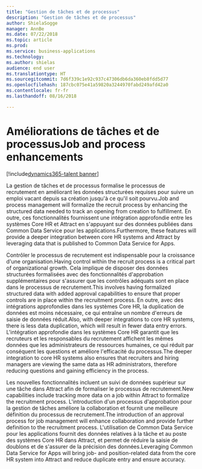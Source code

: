 ```yaml
---
title: "Gestion de tâches et de processus"
description: "Gestion de tâches et de processus"
author: ShielaSogge
manager: AnnBe
ms.date: 07/22/2018
ms.topic: article
ms.prod: 
ms.service: business-applications
ms.technology: 
ms.author: shielas
audience: end user
ms.translationtype: HT
ms.sourcegitcommit: 7d6f339c1e92c937c47306db6da360eb8fdd5d77
ms.openlocfilehash: 187cbc075e41a59820a3244970fabd249afd42a0
ms.contentlocale: fr-fr
ms.lasthandoff: 08/16/2018

---
```


# <a name="job-and-process-enhancements"></a><span data-ttu-id="6fbc3-103">Améliorations de tâches et de processus</span><span class="sxs-lookup"><span data-stu-id="6fbc3-103">Job and process enhancements</span></span>

[!include[dynamics365-talent banner](../../includes/dynamics365-talent.md)]

<span data-ttu-id="6fbc3-104">La gestion de tâches et de processus formalise le processus de recrutement en améliorant les données structurées requises pour suivre un emploi vacant depuis sa création jusqu'à ce qu'il soit pourvu.</span><span class="sxs-lookup"><span data-stu-id="6fbc3-104">Job and process management will formalize the recruit process by enhancing the structured data needed to track an opening from creation to fulfillment.</span></span>
<span data-ttu-id="6fbc3-105">En outre, ces fonctionnalités fournissent une intégration approfondie entre les systèmes Core HR et Attract en s'appuyant sur des données publiées dans Common Data Service pour les applications.</span><span class="sxs-lookup"><span data-stu-id="6fbc3-105">Furthermore, these features will provide a deeper integration between core HR systems and Attract by leveraging data that is published to Common Data Service for Apps.</span></span>

<span data-ttu-id="6fbc3-106">Contrôler le processus de recrutement est indispensable pour la croissance d'une organisation.</span><span class="sxs-lookup"><span data-stu-id="6fbc3-106">Having control within the recruit process is a critical part of organizational growth.</span></span> <span data-ttu-id="6fbc3-107">Cela implique de disposer des données structurées formalisées avec des fonctionnalités d'approbation supplémentaires pour s'assurer que les contrôles adéquats sont en place dans le processus de recrutement.</span><span class="sxs-lookup"><span data-stu-id="6fbc3-107">This involves having formalized structured data with added approval capabilities to ensure that proper controls are in place within the recruitment process.</span></span> <span data-ttu-id="6fbc3-108">En outre, avec des intégrations approfondies dans les systèmes Core HR, la duplication de données est moins nécessaire, ce qui entraîne un nombre d'erreurs de saisie de données réduit.</span><span class="sxs-lookup"><span data-stu-id="6fbc3-108">Also, with deeper integrations to core HR systems, there is less data duplication, which will result in fewer data entry errors.</span></span> <span data-ttu-id="6fbc3-109">L'intégration approfondie dans les systèmes Core HR garantit que les recruteurs et les responsables du recrutement affichent les mêmes données que les administrateurs de ressources humaines, ce qui réduit par conséquent les questions et améliore l'efficacité du processus.</span><span class="sxs-lookup"><span data-stu-id="6fbc3-109">The deeper integration to core HR systems also ensures that recruiters and hiring managers are viewing the same data as HR administrators, therefore reducing questions and gaining efficiency in the process.</span></span>

<span data-ttu-id="6fbc3-110">Les nouvelles fonctionnalités incluent un suivi de données supérieur sur une tâche dans Attract afin de formaliser le processus de recrutement.</span><span class="sxs-lookup"><span data-stu-id="6fbc3-110">New capabilities include tracking more data on a job within Attract to formalize the recruitment process.</span></span> <span data-ttu-id="6fbc3-111">L'introduction d'un processus d'approbation pour la gestion de tâches améliore la collaboration et fournit une meilleure définition du processus de recrutement.</span><span class="sxs-lookup"><span data-stu-id="6fbc3-111">The introduction of an approval process for job management will enhance collaboration and provide further definition to the recruitment process.</span></span> <span data-ttu-id="6fbc3-112">L'utilisation de Common Data Service pour les applications fournit des données relatives à la tâche et au poste des systèmes Core HR dans Attract, et permet de réduire la saisie de doublons et de s'assurer de la précision des données.</span><span class="sxs-lookup"><span data-stu-id="6fbc3-112">Leveraging Common Data Service for Apps will bring job- and position-related data from the core HR system into Attract and reduce duplicate entry and ensure accuracy.</span></span>

<!--
## Who uses this feature
These features are intended for recruiters and hiring managers and will work
without any additional setup.
## Setup required
Some of the capabilities in this feature will require each user to have a
license to LinkedIn Recruiter.
## Availability
Cloud
## Regional availability
Global
-->

